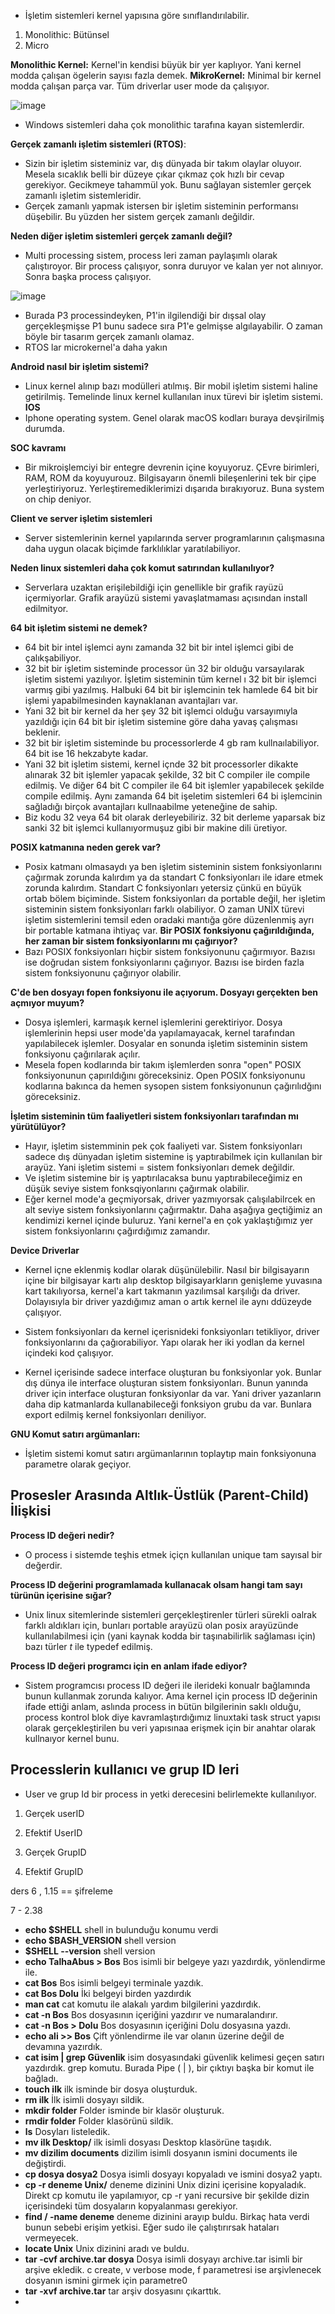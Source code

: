 - İşletim sistemleri kernel yapısına göre sınıflandırılabilir.

1. Monolithic: Bütünsel
2. Micro

**Monolithic Kernel:** Kernel'in kendisi büyük bir yer kaplıyor. Yani kernel modda çalışan ögelerin sayısı fazla demek.
**MikroKernel:** Minimal bir kernel modda çalışan parça var. Tüm driverlar user mode da çalışıyor.

![image](https://github.com/TalhaAbus/Unix_Linux_Notlarim/assets/75746171/7cb7b298-0229-4f67-8841-60b611f0aa9c)

- Windows sistemleri daha çok monolithic tarafına kayan sistemlerdir.

**Gerçek zamanlı işletim sistemleri (RTOS)**:
- Sizin bir işletim sisteminiz var, dış dünyada bir takım olaylar oluyoır. Mesela sıcaklık belli bir düzeye çıkar çıkmaz çok hızlı bir cevap gerekiyor. Gecikmeye tahammül yok. Bunu sağlayan sistemler gerçek zamanlı işletim sistemleridir.
- Gerçek zamanlı yapmak istersen bir işletim sisteminin performansı düşebilir. Bu yüzden her sistem gerçek zamanlı değildir.

**Neden diğer işletim sistemleri gerçek zamanlı değil?**
- Multi processing sistem, process leri zaman paylaşımlı olarak çalıştıroyor. Bir process çalışıyor, sonra duruyor ve kalan yer not alınıyor. Sonra başka process çalışıyor.

![image](https://github.com/TalhaAbus/Unix_Linux_Notlarim/assets/75746171/41a2f981-4220-4c28-8076-64c329971a06)

- Burada P3 processindeyken, P1'in ilgilendiği bir dışsal olay gerçekleşmişse P1 bunu sadece sıra P1'e gelmişse algılayabilir. O zaman böyle bir tasarım gerçek zamanlı olamaz.
- RTOS lar microkernel'a daha yakın

**Android nasıl bir işletim sistemi?**
- Linux kernel alınıp bazı modülleri atılmış. Bir mobil işletim sistemi haline getirilmiş. Temelinde linux kernel kullanılan inux türevi bir işletim sistemi.
**IOS**
- Iphone operating system. Genel olarak macOS kodları buraya devşirilmiş durumda.

**SOC kavramı**
- Bir mikroişlemciyi bir entegre devrenin içine koyuyoruz. ÇEvre birimleri, RAM, ROM da koyuyurouz. Bilgisayarın önemli bileşenlerini tek bir çipe yerleştiriyoruz.  Yerleştiremediklerimizi dışarıda bırakıyoruz. Buna system on chip deniyor. 

**Client ve server işletim sistemleri**
- Server sistemlerinin kernel yapılarında server programlarının çalışmasına daha uygun olacak biçimde farklılıklar yaratılabiliyor. 

**Neden linux sistemleri daha çok komut satırından kullanılıyor?**

- Serverlara uzaktan erişilebildiği için genellikle bir grafik rayüzü içermiyorlar. Grafik arayüzü sistemi yavaşlatmaması açısından install edilmityor.

**64 bit işletim sistemi ne demek?**
- 64 bit bir intel işlemci aynı zamanda 32 bit bir intel işlemci gibi de çalıkşabiliyor.
- 32 bit bir işletim sisteminde processor ün 32 bir olduğu varsayılarak işletim sistemi yazılıyor. İşletim sisteminin tüm kernel ı 32 bit bir işlemci varmış gibi yazılmış. Halbuki 64 bit bir işlemcinin tek hamlede 64 bit bir işlemi yapabilmesinden kaynaklanan avantajları var.
- Yani 32 bit bir kernel da her şey 32 bit işlemci olduğu varsayımıyla yazıldığı için  64 bit bir işletim sistemine göre daha yavaş çalışması beklenir. 
- 32 bit bir işletim sisteminde bu processorlerde 4 gb ram kullnaılabiliyor. 64 bit ise 16 hekzabyte kadar. 
- Yani 32 bit işletim sistemi, kernel içnde 32 bit processorler dikakte alınarak 32 bit işlemler yapacak şekilde, 32 bit C compiler ile compile edilmiş. Ve diğer 64 bit C compiler ile 64 bit işlemler yapabilecek şekilde compile edilmiş. Aynı zamanda 64 bit işeletim sistemleri 64 bi işlemcinin sağladığı birçok avantajları kullnaabilme yeteneğine de sahip. 
- Biz kodu 32 veya 64 bit olarak derleyebiliriz. 32 bit derleme yaparsak biz sanki 32 bit işlemci kullanıyormuşuz gibi bir makine dili üretiyor.

**POSIX katmanına neden gerek var?**
- Posix katmanı olmasaydı ya ben işletim sisteminin sistem fonksiyonlarını çağırmak zorunda kalırdım ya da standart C fonksiyonları ile idare etmek zorunda kalırdım. Standart C fonksiyonları yetersiz çünkü en büyük ortab bölem biçiminde. Sistem fonksiyonları da portable değil, her işletim sisteminin sistem fonksiyonları farklı olabiliyor.  O zaman UNİX türevi işletim sistemlerini temsil eden oradaki mantığa göre düzenlenmiş ayrı bir portable katmana ihtiyaç var. 
**Bir POSIX fonksiyonu çağırıldığında, her zaman bir sistem fonksiyonlarını mı çağırıyor?**
- Bazı POSIX fonksiyonları hiçbir sistem fonksiyonunu çağırmıyor. Bazısı ise doğrudan sistem fonksiyonlarını çağırıyor. Bazısı ise birden fazla sistem fonksiyonunu çağırıyor olabilir.

**C'de ben dosyayı fopen fonksiyonu ile açıyorum. Dosyayı gerçekten ben açmıyor muyum?**
- Dosya işlemleri, karmaşık kernel işlemlerini gerektiriyor. Dosya işlemlerinin hepsi user mode'da yapılamayacak, kernel tarafından yapılabilecek işlemler. Dosyalar en sonunda işletim sisteminin sistem fonksiyonu çağırılarak açılır.
- Mesela fopen kodlarında bir takım işlemlerden sonra "open" POSIX fonksiyonunun çapırıldığını göreceksiniz. Open POSIX fonksiyonunu kodlarına bakınca da hemen sysopen sistem fonksiyonunun çağırılıdğını göreceksiniz.

**İşletim sisteminin tüm faaliyetleri sistem fonksiyonları tarafından mı yürütülüyor?**
- Hayır, işletim sistemminin pek çok faaliyeti var. Sistem fonksiyonları sadece dış dünyadan işletim sistemine iş yaptırabilmek için  kullanılan bir arayüz. Yani işletim sistemi = sistem fonksiyonları demek değildir.
- Ve işletim sistemine bir iş yaptırılacaksa bunu yaptırabileceğimiz en düşük seviye sistem fonksqiyonlarını çağırmak olabilir.
- Eğer kernel mode'a geçmiyorsak, driver yazmıyorsak çalışılabilrcek en alt seviye sistem fonksiyonlarını çağırmaktır. Daha aşağıya geçtiğimiz an kendimizi kernel içinde buluruz. Yani kernel'a en çok yaklaştığımız yer sistem fonksiyonlarını çağırdığımız zamandır.

**Device Driverlar**
- Kernel içne eklenmiş kodlar olarak düşünülebilir. Nasıl bir bilgisayarın içine bir bilgisayar kartı alıp desktop bilgisayarkların genişleme yuvasına kart takılıyorsa, kernel'a kart takmanın yazılımsal karşılığı da driver. Dolayısıyla bir driver yazdığımız aman o artık kernel ile aynı ddüzeyde çalışıyor. 
- Sistem fonksiyonları da kernel içerisnideki fonksiyonları tetikliyor, driver fonksiyonlarını da çağıorabiliyor. Yapı olarak her iki yodlan da kernel içindeki kod çalışıyor. 

- Kernel içerisinde sadece interface oluşturan bu fonksiyonlar yok. Bunlar dış dünya ile interface oluşturan sistem fonksiyonları. Bunun yanında driver için interface oluşturan fonksiyonlar da var. Yani driver yazanların daha dip katmanlarda  kullanabileceği fonksiyon grubu da var. Bunlara export edilmiş kernel fonksiyonları deniliyor.

**GNU Komut satırı argümanları:**

- İşletim sistemi komut satırı argümanlarının toplaytıp main fonksiyonuna parametre olarak geçiyor. 

## Prosesler Arasında Altlık-Üstlük (Parent-Child) İlişkisi

**Process ID değeri nedir?**
- O process i sistemde teşhis etmek içiçn kullanılan unique tam sayısal bir değerdir.

**Process ID değerini programlamada kullanacak olsam hangi tam sayı türünün içerisine sığar?**
- Unix linux sitemlerinde sistemleri gerçekleştirenler türleri sürekli oalrak farklı aldıkları için, bunları portable arayüzü olan posix arayüzünde kullanılabilmesi için (yani kaynak kodda bir taşınabilirlik sağlaması için) bazı türler _t_ ile typedef edilmiş. 

**Process ID değeri programcı için en anlam ifade ediyor?**
- Sistem programcısı process ID değeri ile ilerideki konualr bağlamında bunun kullanmak zorunda kalıyor. Ama kernel için process ID değerinin ifade ettiği anlam, aslında process in bütün bilgilerinin saklı olduğu, process kontrol blok diye kavramlaştırdığımız linuxtaki task struct yapısı olarak gerçekleştirilen bu veri yapısınaa erişmek için bir anahtar olarak kullnaıyor kernel bunu.

## Processlerin kullanıcı ve grup ID leri
- User ve grup Id bir process in yetki derecesini belirlemekte kullanılıyor. 

1. Gerçek userID 
2. Efektif UserID

1. Gerçek GrupID
2. Efektif GrupID

ders 6 , 1.15 == şifreleme

7 - 2.38


- **echo $SHELL** shell in bulunduğu konumu verdi
- **echo $BASH_VERSION**  shell version
- **$SHELL --version** shell version
- **echo TalhaAbus > Bos** Bos isimli bir belgeye yazı yazdırdık, yönlendirme ile.
- **cat Bos** Bos isimli belgeyi terminale yazdık.
- **cat Bos Dolu** İki belgeyi birden yazdırdık
- **man cat** cat komutu ile alakalı yardım bilgilerini yazdırdık.
- **cat -n Bos** Bos dosyasının içeriğini yazdırır ve numaralandırır.
- **cat -n Bos > Dolu** Bos dosyasının içeriğini Dolu dosyasına yazdı.
- **echo ali >> Bos** Çift yönlendirme ile var olanın üzerine değil de devamına yazırdık.
- **cat isim | grep Güvenlik** isim dosyasındaki güvenlik kelimesi geçen satırı yazdırdık. grep komutu. Burada Pipe ( | ), bir çıktıyı başka bir komut ile bağladı.
- **touch ilk** ilk isminde bir dosya oluşturduk.
- **rm ilk** İlk isimli dosyayı sildik.
- **mkdir folder** Folder isminde bir klasör oluşturuk.
- **rmdir folder** Folder klasörünü sildik.
- **ls** Dosyları listeledik.
- **mv ilk Desktop/** ilk isimli dosyası Desktop klasörüne taşıdık.
- **mv dizilim documents** dizilim isimli dosyanın ismini documents ile değiştirdi.
- **cp dosya dosya2** Dosya isimli dosyayı kopyaladı ve ismini dosya2 yaptı.
- **cp -r deneme Unix/** deneme dizinini Unix dizini içerisine kopyaladık. Direkt cp komutu ile yapılamıyor, cp -r yani recursive bir şekilde dizin içerisindeki tüm dosyaların kopyalanması  gerekiyor.
- **find / -name deneme** deneme dizinini arayıp buldu. Birkaç hata verdi bunun sebebi erişim yetkisi. Eğer sudo ile çalıştırırsak hataları vermeyecek.
- **locate Unix** Unix dizinini aradı ve buldu.
- **tar -cvf archive.tar dosya**  Dosya isimli dosyayı archive.tar isimli bir arşive ekledik. c create, v verbose mode, f parametresi ise arşivlenecek dosyanın ismini girmek için parametre0
- **tar -xvf archive.tar** tar arşiv dosyasını çıkarttık.
- 



































